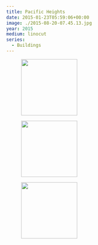 ```yaml
---
title: Pacific Heights
date: 2015-01-23T05:59:06+00:00
image: ./2015-08-20-07.45.13.jpg
year: 2015
medium: linocut
series:
  - Buildings
---
```

<div data-carousel-extra='{"blog_id":1,"permalink":"https:\/\/www.yergler.net\/print\/2015-pacific-heights\/"}' id='gallery-53' class='gallery galleryid-3164 gallery-columns-3 gallery-size-thumbnail'>
  <figure class='gallery-item'>

  <div class='gallery-icon portrait'>
    <a href='https://www.yergler.net/2015-05-06-18-26-40/'><img width="150" height="150" src="https://www.yergler.net/wp-content/uploads/prints/2015-pacific-heights/2015-05-06-18.26.40-150x150.jpg" class="attachment-thumbnail size-thumbnail" alt="" loading="lazy" srcset="https://www.yergler.net/wp-content/uploads/prints/2015-pacific-heights/2015-05-06-18.26.40-150x150.jpg 150w, https://www.yergler.net/wp-content/uploads/prints/2015-pacific-heights/2015-05-06-18.26.40-800x800.jpg 800w, https://www.yergler.net/wp-content/uploads/prints/2015-pacific-heights/2015-05-06-18.26.40-50x50.jpg 50w" sizes="(max-width: 150px) 100vw, 150px" data-attachment-id="3074" data-permalink="https://www.yergler.net/2015-05-06-18-26-40/" data-orig-file="https://www.yergler.net/wp-content/uploads/prints/2015-pacific-heights/2015-05-06-18.26.40.jpg" data-orig-size="2448,3264" data-comments-opened="0" data-image-meta="{&quot;aperture&quot;:&quot;2.2&quot;,&quot;credit&quot;:&quot;&quot;,&quot;camera&quot;:&quot;iPhone 6&quot;,&quot;caption&quot;:&quot;&quot;,&quot;created_timestamp&quot;:&quot;1430936800&quot;,&quot;copyright&quot;:&quot;&quot;,&quot;focal_length&quot;:&quot;4.15&quot;,&quot;iso&quot;:&quot;32&quot;,&quot;shutter_speed&quot;:&quot;0.016666666666667&quot;,&quot;title&quot;:&quot;&quot;,&quot;orientation&quot;:&quot;1&quot;}" data-image-title="2015-05-06-18.26.40" data-image-description="" data-image-caption="" data-medium-file="https://www.yergler.net/wp-content/uploads/prints/2015-pacific-heights/2015-05-06-18.26.40-225x300.jpg" data-large-file="https://www.yergler.net/wp-content/uploads/prints/2015-pacific-heights/2015-05-06-18.26.40-768x1024.jpg" /></a>
  </div></figure><figure class='gallery-item'>

  <div class='gallery-icon landscape'>
    <a href='https://www.yergler.net/2015-05-07-07-15-00/'><img width="150" height="150" src="https://www.yergler.net/wp-content/uploads/prints/2015-pacific-heights/2015-05-07-07.15.00-e1516687255756-150x150.jpg" class="attachment-thumbnail size-thumbnail" alt="" loading="lazy" srcset="https://www.yergler.net/wp-content/uploads/prints/2015-pacific-heights/2015-05-07-07.15.00-e1516687255756-150x150.jpg 150w, https://www.yergler.net/wp-content/uploads/prints/2015-pacific-heights/2015-05-07-07.15.00-e1516687255756-50x50.jpg 50w" sizes="(max-width: 150px) 100vw, 150px" data-attachment-id="3075" data-permalink="https://www.yergler.net/2015-05-07-07-15-00/" data-orig-file="https://www.yergler.net/wp-content/uploads/prints/2015-pacific-heights/2015-05-07-07.15.00-e1516687255756.jpg" data-orig-size="3264,2448" data-comments-opened="0" data-image-meta="{&quot;aperture&quot;:&quot;2.2&quot;,&quot;credit&quot;:&quot;&quot;,&quot;camera&quot;:&quot;iPhone 6&quot;,&quot;caption&quot;:&quot;&quot;,&quot;created_timestamp&quot;:&quot;1430982900&quot;,&quot;copyright&quot;:&quot;&quot;,&quot;focal_length&quot;:&quot;4.15&quot;,&quot;iso&quot;:&quot;250&quot;,&quot;shutter_speed&quot;:&quot;0.033333333333333&quot;,&quot;title&quot;:&quot;&quot;,&quot;orientation&quot;:&quot;1&quot;}" data-image-title="2015-05-07-07.15.00" data-image-description="" data-image-caption="" data-medium-file="https://www.yergler.net/wp-content/uploads/prints/2015-pacific-heights/2015-05-07-07.15.00-e1516687255756-300x225.jpg" data-large-file="https://www.yergler.net/wp-content/uploads/prints/2015-pacific-heights/2015-05-07-07.15.00-e1516687255756-1024x768.jpg" /></a>
  </div></figure><figure class='gallery-item'>

  <div class='gallery-icon portrait'>
    <a href='https://www.yergler.net/2015-08-20-07-45-13/'><img width="150" height="150" src="https://www.yergler.net/wp-content/uploads/prints/2015-pacific-heights/2015-08-20-07.45.13-150x150.jpg" class="attachment-thumbnail size-thumbnail" alt="" loading="lazy" srcset="https://www.yergler.net/wp-content/uploads/prints/2015-pacific-heights/2015-08-20-07.45.13-150x150.jpg 150w, https://www.yergler.net/wp-content/uploads/prints/2015-pacific-heights/2015-08-20-07.45.13-800x800.jpg 800w, https://www.yergler.net/wp-content/uploads/prints/2015-pacific-heights/2015-08-20-07.45.13-50x50.jpg 50w" sizes="(max-width: 150px) 100vw, 150px" data-attachment-id="3052" data-permalink="https://www.yergler.net/2015-08-20-07-45-13/" data-orig-file="https://www.yergler.net/wp-content/uploads/prints/2015-pacific-heights/2015-08-20-07.45.13.jpg" data-orig-size="2448,3264" data-comments-opened="0" data-image-meta="{&quot;aperture&quot;:&quot;2.2&quot;,&quot;credit&quot;:&quot;&quot;,&quot;camera&quot;:&quot;iPhone 6&quot;,&quot;caption&quot;:&quot;&quot;,&quot;created_timestamp&quot;:&quot;1440056713&quot;,&quot;copyright&quot;:&quot;&quot;,&quot;focal_length&quot;:&quot;4.15&quot;,&quot;iso&quot;:&quot;250&quot;,&quot;shutter_speed&quot;:&quot;0.066666666666667&quot;,&quot;title&quot;:&quot;&quot;,&quot;orientation&quot;:&quot;1&quot;}" data-image-title="Pacific Heights" data-image-description="" data-image-caption="" data-medium-file="https://www.yergler.net/wp-content/uploads/prints/2015-pacific-heights/2015-08-20-07.45.13-225x300.jpg" data-large-file="https://www.yergler.net/wp-content/uploads/prints/2015-pacific-heights/2015-08-20-07.45.13-768x1024.jpg" /></a>
  </div></figure>
</div>
